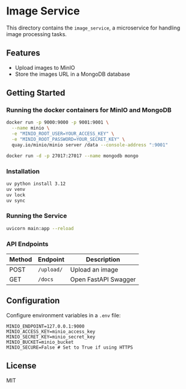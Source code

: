 # Image Service

This directory contains the `image_service`, a microservice for handling image processing tasks.

## Features

- Upload images to MinIO
- Store the images URL in a MongoDB database

## Getting Started

### Running the docker containers for MinIO and MongoDB
```bash
docker run -p 9000:9000 -p 9001:9001 \
  --name minio \
  -e "MINIO_ROOT_USER=YOUR_ACCESS_KEY" \
  -e "MINIO_ROOT_PASSWORD=YOUR_SECRET_KEY" \
  quay.io/minio/minio server /data --console-address ":9001"

docker run -d -p 27017:27017 --name mongodb mongo
```

### Installation

```bash
uv python install 3.12
uv venv
uv lock
uv sync
```

### Running the Service

```bash
uvicorn main:app --reload
```

### API Endpoints

| Method | Endpoint         | Description          |
|--------|------------------|----------------------|
| POST   | `/upload/`       | Upload an image      |
| GET    | `/docs`          | Open FastAPI Swagger |

## Configuration

Configure environment variables in a `.env` file:

```
MINIO_ENDPOINT=127.0.0.1:9000
MINIO_ACCESS_KEY=minio_access_key
MINIO_SECRET_KEY=minio_secret_key
MINIO_BUCKET=minio_bucket
MINIO_SECURE=False # Set to True if using HTTPS
```

## License

MIT
